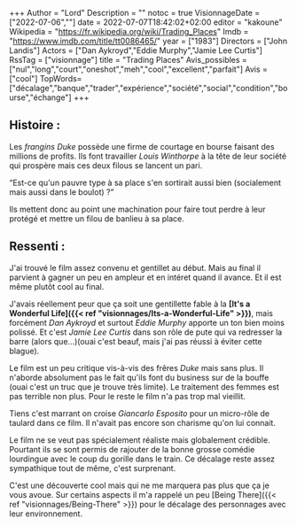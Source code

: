 +++
Author = "Lord"
Description = ""
notoc = true
VisionnageDate = ["2022-07-06",""]
date = 2022-07-07T18:42:02+02:00
editor = "kakoune"
Wikipedia = "https://fr.wikipedia.org/wiki/Trading_Places"
Imdb = "https://www.imdb.com/title/tt0086465/"
year = ["1983"]
Directors = ["John Landis"]
Actors = ["Dan Aykroyd","Eddie Murphy","Jamie Lee Curtis"]
RssTag = ["visionnage"]
title = "Trading Places"
Avis_possibles = ["nul","long","court","oneshot","meh","cool","excellent","parfait"]
Avis = ["cool"] 
TopWords=["décalage","banque","trader","expérience","société","social","condition","bourse","échange"]
+++
## Histoire :
Les *frangins Duke* possède une firme de courtage en bourse faisant des millions de profits.
Ils font travailler *Louis Winthorpe* à la tête de leur société qui prospère mais ces deux filous se lancent un pari.

“Est-ce qu'un pauvre type à sa place s'en sortirait aussi bien (socialement mais aussi dans le boulot) ?”

Ils mettent donc au point une machination pour faire tout perdre à leur protégé et mettre un filou de banlieu à sa place.

## Ressenti :
J'ai trouvé le film assez convenu et gentillet au début.
Mais au final il parvient à gagner un peu en ampleur et en intéret quand il avance.
Et il est même plutôt cool au final.

J'avais réellement peur que ça soit une gentillette fable à la **[It's a Wonderful Life]({{< ref "visionnages/Its-a-Wonderful-Life" >}})**, mais forcément *Dan Aykroyd* et surtout *Eddie Murphy* apporte un ton bien moins polissé.
Et c'est *Jamie Lee Curtis* dans son rôle de pute qui va redresser la barre (alors que…)(ouai c'est beauf, mais j'ai pas réussi à éviter cette blague).

Le film est un peu critique vis-à-vis des frêres *Duke* mais sans plus.
Il n'aborde absolument pas le fait qu'ils font du business sur de la bouffe (ouai c'est un truc que je trouve très limite).
Le traitement des femmes est pas terrible non plus.
Pour le reste le film n'a pas trop mal vieillit.

Tiens c'est marrant on croise *Giancarlo Esposito* pour un micro-rôle de taulard dans ce film.
Il n'avait pas encore son charisme qu'on lui connait.

Le film ne se veut pas spécialement réaliste mais globalement crédible.
Pourtant ils se sont permis de rajouter de la bonne grosse comédie lourdingue avec le coup du gorille dans le train.
Ce décalage reste assez sympathique tout de même, c'est surprenant.

C'est une découverte cool mais qui ne me marquera pas plus que ça je vous avoue.
Sur certains aspects il m'a rappelé un peu [Being There]({{< ref "visionnages/Being-There" >}}) pour le décalage des personnages avec leur environnement.
